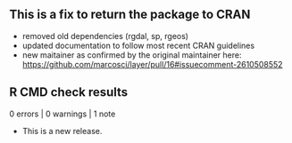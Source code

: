 ## This is a fix to return the package to CRAN

- removed old dependencies (rgdal, sp, rgeos)
- updated documentation to follow most recent CRAN guidelines
- new maitainer as confirmed by the original maintainer here: https://github.com/marcosci/layer/pull/16#issuecomment-2610508552

## R CMD check results

0 errors | 0 warnings | 1 note

* This is a new release.
